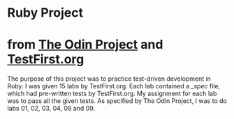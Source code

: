 # Ruby Project
# from [The Odin Project](http://www.theodinproject.com/web-development-101/ruby?ref=lnav) and [TestFirst.org](http://testfirst.org/learn_ruby)

The purpose of this project was to practice test-driven development in Ruby.
I was given 15 labs by TestFirst.org. Each lab contained a *\_spec* file, which had pre-written tests by TestFirst.org. My assignment for each lab was to pass all the given tests. As specified by The Odin Project, I was to do labs 01, 02, 03, 04, 08 and 09.
